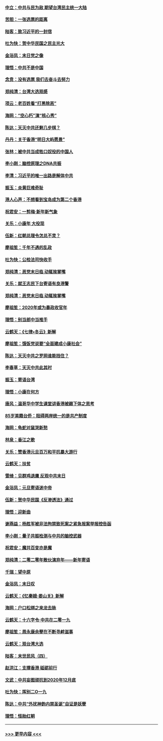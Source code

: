 #### [中立：中共与民为敌 期望台湾民主统一大陆](../pages/nsc993/n11790392.md?t=01140111) 
#### [苦胆：一张选票的距离](../pages/nsc993/n11788914.md?t=01140111) 
#### [陆客：致习近平的一封信](../pages/nsc993/n11788867.md?t=01140111) 
#### [吐为快：贺中华民国之民主光大](../pages/nsc993/n11788618.md?t=01140111) 
#### [金浴凤：末日党之像](../pages/nsc993/n11787475.md?t=01140111) 
#### [理悟：中共不是中国](../pages/nsc993/n11787463.md?t=01140111) 
#### [念贲：没有选票  我们去奋斗去努力](../pages/nsc993/n11787398.md?t=01140111) 
#### [郑纯清：台湾大选观感](../pages/nsc993/n11786210.md?t=01140111) 
#### [项云：老百姓看“打黑除恶”](../pages/nsc993/n11785398.md?t=01140111) 
#### [海网：“空心朽”演“核心秀”](../pages/nsc993/n11783874.md?t=01140111) 
#### [陈达：天灭中共还剩几步棋？](../pages/nsc993/n11783719.md?t=01140111) 
#### [丹丹：关于香港“明日大屿愿景”](../pages/nsc993/n11783273.md?t=01140111) 
#### [张林：被中共当成牲口奴役的中国人](../pages/nsc993/n11782397.md?t=01140111) 
#### [李小刚：脑控原理之DNA共振](../pages/nsc993/n11780962.md?t=01140111) 
#### [李清：习近平的唯一出路是解体中共](../pages/nsc993/n11780866.md?t=01140111) 
#### [振玉：炎黄巨难奇耻](../pages/nsc993/n11779632.md?t=01140111) 
#### [港人心声：不想看到宝岛成为第二个香港](../pages/nsc993/n11778817.md?t=01140111) 
#### [祝君安：一剪梅‧新年新气象](../pages/nsc993/n11776340.md?t=01140111) 
#### [关乐：小康年 大役现](../pages/nsc993/n11774213.md?t=01140111) 
#### [伍新：红朝总理令怎总不灵？](../pages/nsc993/n11770813.md?t=01140111) 
#### [廖祖笙：千年不遇的乱政](../pages/nsc993/n11770373.md?t=01140111) 
#### [吐为快：公检法司快收手](../pages/nsc993/n11770359.md?t=01140111) 
#### [郑纯清：恶党末日临 动辄挨掌嘴](../pages/nsc993/n11769912.md?t=01140111) 
#### [关乐：就王志民下台寄语有良港警](../pages/nsc993/n11769903.md?t=01140111) 
#### [郑纯清：恶党末日临 动辄挨掌嘴](../pages/nsc993/n11769356.md?t=01140111) 
#### [廖祖笙：2020年或为暴政收官年](../pages/nsc993/n11768216.md?t=01140111) 
#### [理悟：别当郎中当推手](../pages/nsc993/n11768243.md?t=01140111) 
#### [云鹤天：《七律▪冬云》新解](../pages/nsc993/n11768204.md?t=01140111) 
#### [廖祖笙：饿饭党说要“全面建成小康社会”](../pages/nsc993/n11767482.md?t=01140111) 
#### [陈达：天灭中共之罗网谁能挡住？](../pages/nsc993/n11767465.md?t=01140111) 
#### [李春草：天灭中共此其时](../pages/nsc993/n11767452.md?t=01140111) 
#### [振玉：寄语台湾](../pages/nsc993/n11767432.md?t=01140111) 
#### [理悟：小康在何方](../pages/nsc993/n11767394.md?t=01140111) 
#### [唐风：温哥华中学生课堂讲香港被踢下体之思考](../pages/nsc993/n11766848.md?t=01140111) 
#### [85岁美籍台侨：阻碍两岸统一的是共产制度](../pages/nsc993/n11765043.md?t=01140111) 
#### [海网：龟蛇对鼠哭新愁](../pages/nsc993/n11764895.md?t=01140111) 
#### [林泉：香江之歌](../pages/nsc993/n11764415.md?t=01140111) 
#### [关乐：赞香港元旦百万和平抗暴大游行](../pages/nsc993/n11764382.md?t=01140111) 
#### [云鹤天：扶贫](../pages/nsc993/n11764245.md?t=01140111) 
#### [雪绮：见群鸡退鹰  反观中共末日](../pages/nsc993/n11762112.md?t=01140111) 
#### [金浴凤：元旦寄语迷中帝](../pages/nsc993/n11761788.md?t=01140111) 
#### [伍新：贺中华民国《反渗透法》通过](../pages/nsc993/n11761994.md?t=01140111) 
#### [理悟：迎新曲](../pages/nsc993/n11761152.md?t=01140111) 
#### [谢燕益：杨胜军被非法拘禁致死案之紧急报案举报控告函](../pages/nsc993/n11756134.md?t=01140111) 
#### [李小刚：量子共振检测与中共的脑控武器](../pages/nsc993/n11754518.md?t=01140111) 
#### [祝君安：魔共百变亦是魔](../pages/nsc993/n11754469.md?t=01140111) 
#### [郑纯清：二零二零年散伙演弃年——新年寄语](../pages/nsc993/n11754195.md?t=01140111) 
#### [千瑞：望中原](../pages/nsc993/n11754159.md?t=01140111) 
#### [金浴凤：末日叹](../pages/nsc993/n11752359.md?t=01140111) 
#### [云鹤天：《忆秦娥‧娄山关》新解](../pages/nsc993/n11752348.md?t=01140111) 
#### [海网：户口松绑之来龙去脉](../pages/nsc993/n11752328.md?t=01140111) 
#### [云鹤天：十六字令‧中共在二零一九](../pages/nsc993/n11752305.md?t=01140111) 
#### [廖祖笙：周永康余孽在不断寻衅滋事](../pages/nsc993/n11751013.md?t=01140111) 
#### [云鹤天：观台湾大选](../pages/nsc993/n11751007.md?t=01140111) 
#### [陆客：末世民风（四）](../pages/nsc993/n11749203.md?t=01140111) 
#### [赵洪江：支撑香港 砥砺前行](../pages/nsc993/n11748482.md?t=01140111) 
#### [文武：中共妄图顽抗到2020年12月底](../pages/nsc993/n11748446.md?t=01140111) 
#### [吐为快：挥别二O一九](../pages/nsc993/n11748411.md?t=01140111) 
#### [陈达：中共“外扰神韵内禁圣诞”自证是妖孽](../pages/nsc993/n11748226.md?t=01140111) 
#### [理悟：怪胎红朝](../pages/nsc993/n11748206.md?t=01140111) 

----
#### [ >>> 更早内容 <<< ](../indexes/nsc993-earlier.md)
